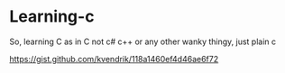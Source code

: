 # Learning-c
So, learning C as in C not c# c++ or any other wanky thingy, just plain c

https://gist.github.com/kvendrik/118a1460ef4d46ae6f72

